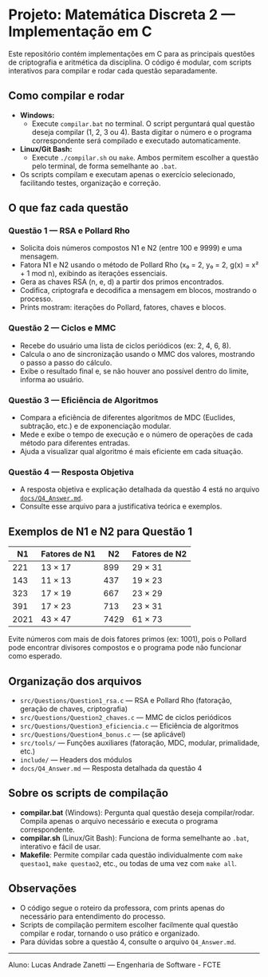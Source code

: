 # Projeto: Matemática Discreta 2 — Implementação em C

Este repositório contém implementações em C para as principais questões de criptografia e aritmética da disciplina. O código é modular, com scripts interativos para compilar e rodar cada questão separadamente.

## Como compilar e rodar

- **Windows:**
  - Execute `compilar.bat` no terminal. O script perguntará qual questão deseja compilar (1, 2, 3 ou 4). Basta digitar o número e o programa correspondente será compilado e executado automaticamente.
- **Linux/Git Bash:**
  - Execute `./compilar.sh` ou `make`. Ambos permitem escolher a questão pelo terminal, de forma semelhante ao `.bat`.
- Os scripts compilam e executam apenas o exercício selecionado, facilitando testes, organização e correção.

## O que faz cada questão

### Questão 1 — RSA e Pollard Rho

- Solicita dois números compostos N1 e N2 (entre 100 e 9999) e uma mensagem.
- Fatora N1 e N2 usando o método de Pollard Rho (x₀ = 2, y₀ = 2, g(x) = x² + 1 mod n), exibindo as iterações essenciais.
- Gera as chaves RSA (n, e, d) a partir dos primos encontrados.
- Codifica, criptografa e decodifica a mensagem em blocos, mostrando o processo.
- Prints mostram: iterações do Pollard, fatores, chaves e blocos.

### Questão 2 — Ciclos e MMC

- Recebe do usuário uma lista de ciclos periódicos (ex: 2, 4, 6, 8).
- Calcula o ano de sincronização usando o MMC dos valores, mostrando o passo a passo do cálculo.
- Exibe o resultado final e, se não houver ano possível dentro do limite, informa ao usuário.

### Questão 3 — Eficiência de Algoritmos

- Compara a eficiência de diferentes algoritmos de MDC (Euclides, subtração, etc.) e de exponenciação modular.
- Mede e exibe o tempo de execução e o número de operações de cada método para diferentes entradas.
- Ajuda a visualizar qual algoritmo é mais eficiente em cada situação.

### Questão 4 — Resposta Objetiva

- A resposta objetiva e explicação detalhada da questão 4 está no arquivo [`docs/Q4_Answer.md`](docs/Q4_Answer.md).
- Consulte esse arquivo para a justificativa teórica e exemplos.

## Exemplos de N1 e N2 para Questão 1

| N1   | Fatores de N1 | N2   | Fatores de N2 |
| ---- | ------------- | ---- | ------------- |
| 221  | 13 × 17       | 899  | 29 × 31       |
| 143  | 11 × 13       | 437  | 19 × 23       |
| 323  | 17 × 19       | 667  | 23 × 29       |
| 391  | 17 × 23       | 713  | 23 × 31       |
| 2021 | 43 × 47       | 7429 | 61 × 73       |

Evite números com mais de dois fatores primos (ex: 1001), pois o Pollard pode encontrar divisores compostos e o programa pode não funcionar como esperado.

## Organização dos arquivos

- `src/Questions/Question1_rsa.c` — RSA e Pollard Rho (fatoração, geração de chaves, criptografia)
- `src/Questions/Question2_chaves.c` — MMC de ciclos periódicos
- `src/Questions/Question3_eficiencia.c` — Eficiência de algoritmos
- `src/Questions/Question4_bonus.c` — (se aplicável)
- `src/tools/` — Funções auxiliares (fatoração, MDC, modular, primalidade, etc.)
- `include/` — Headers dos módulos
- `docs/Q4_Answer.md` — Resposta detalhada da questão 4

## Sobre os scripts de compilação

- **compilar.bat** (Windows): Pergunta qual questão deseja compilar/rodar. Compila apenas o arquivo necessário e executa o programa correspondente.
- **compilar.sh** (Linux/Git Bash): Funciona de forma semelhante ao `.bat`, interativo e fácil de usar.
- **Makefile**: Permite compilar cada questão individualmente com `make questao1`, `make questao2`, etc., ou todas de uma vez com `make all`.

## Observações

- O código segue o roteiro da professora, com prints apenas do necessário para entendimento do processo.
- Scripts de compilação permitem escolher facilmente qual questão compilar e rodar, tornando o uso prático e organizado.
- Para dúvidas sobre a questão 4, consulte o arquivo `Q4_Answer.md`.

---

Aluno: Lucas Andrade Zanetti — Engenharia de Software - FCTE
